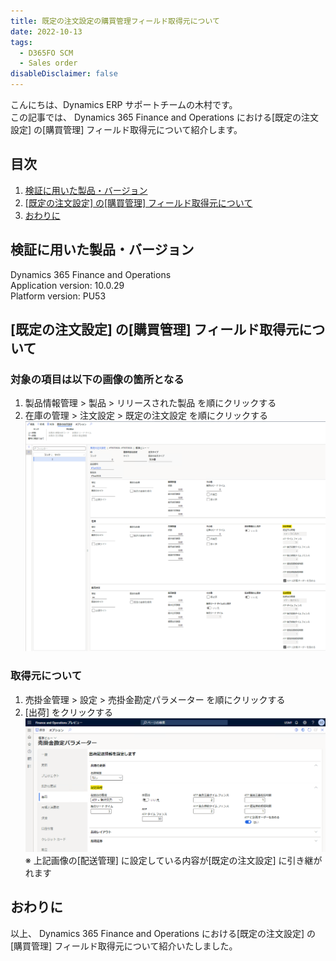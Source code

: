 ```yaml
---
title: 既定の注文設定の購買管理フィールド取得元について
date: 2022-10-13
tags:
  - D365FO SCM
  - Sales order
disableDisclaimer: false
---
```


こんにちは、Dynamics ERP サポートチームの木村です。  
この記事では、 Dynamics 365 Finance and Operations における[既定の注文設定] の[購買管理] フィールド取得元について紹介します。

<!-- more -->
## 目次

1. [検証に用いた製品・バージョン](#anchor-version)
2. [[既定の注文設定] の[購買管理] フィールド取得元について](#how-to-correct-deliverycontroldata)
3. [おわりに](#anchor-finish)

<a id='anchor-version'></a>

## 検証に用いた製品・バージョン
Dynamics 365 Finance and Operations      
Application version: 10.0.29   
Platform version: PU53  

<a id='how-to-correct-deliverycontroldata'></a>
## [既定の注文設定] の[購買管理] フィールド取得元について
### 対象の項目は以下の画像の箇所となる
1. 製品情報管理 > 製品 > リリースされた製品 を順にクリックする
2. 在庫の管理 > 注文設定 > 既定の注文設定  を順にクリックする
![](./how-to-correct-deliverycontroldata/step1.png)

### 取得元について
1. 売掛金管理 > 設定 > 売掛金勘定パラメーター を順にクリックする
2. [出荷] をクリックする
![](./how-to-correct-deliverycontroldata/step2.png)
※ 上記画像の[配送管理] に設定している内容が[既定の注文設定] に引き継がれます  


<a id='anchor-finish'></a>
---
## おわりに  

以上、 Dynamics 365 Finance and Operations における[既定の注文設定] の[購買管理] フィールド取得元について紹介いたしました。
